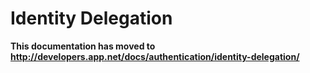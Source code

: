 # Identity Delegation

**This documentation has moved to http://developers.app.net/docs/authentication/identity-delegation/**